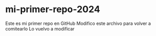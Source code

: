 # mi-primer-repo-2024
Este es mi primer repo en GitHub
Modifico este archivo para volver a comitearlo
Lo vuelvo a modificar